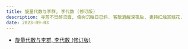```yaml
---
title: 旋量代数与李群, 李代数 (修订版)
description: 寻芳不觉醉流霞, 倚树沉眠日已斜. 客散酒醒深夜后, 更持红烛赏残花.
date: 2023-09-03
---
```


- [旋量代数与李群, 李代数 (修订版)](https://book.douban.com/subject/35267360/)
